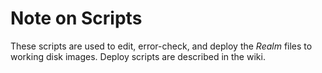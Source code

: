 Note on Scripts
===============

These scripts are used to edit, error-check, and deploy the *Realm* files to working disk images.  Deploy scripts are described in the wiki.
